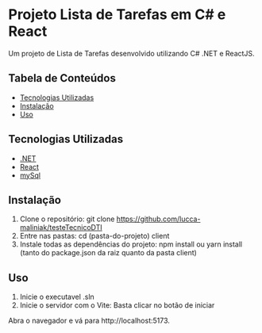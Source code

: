 # Projeto Lista de Tarefas em C# e React

Um projeto de Lista de Tarefas desenvolvido utilizando C# .NET e ReactJS.

## Tabela de Conteúdos

- [Tecnologias Utilizadas](#tecnologias-utilizadas)
- [Instalação](#instalação)
- [Uso](#uso)

## Tecnologias Utilizadas

- [.NET](https://dotnet.microsoft.com/pt-br/)
- [React](https://react.dev/)
- [mySql](https://www.mysql.com/downloads/)

## Instalação

1. Clone o repositório:
git clone https://github.com/lucca-maliniak/testeTecnicoDTI
2. Entre nas pastas: cd (pasta-do-projeto) client
3. Instale todas as dependências do projeto: npm install ou yarn install (tanto do package.json da raiz quanto da pasta client)

## Uso

1. Inicie o executavel .sln
2. Inicie o servidor com o Vite:
Basta clicar no botão de iniciar

Abra o navegador e vá para http://localhost:5173.
